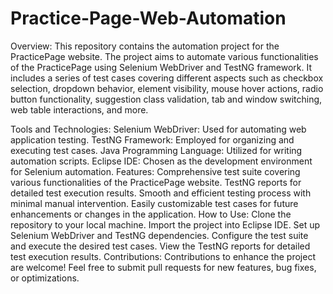 # Practice-Page-Web-Automation
Overview:
This repository contains the automation project for the PracticePage website. The project aims to automate various functionalities of the PracticePage using Selenium WebDriver and TestNG framework. It includes a series of test cases covering different aspects such as checkbox selection, dropdown behavior, element visibility, mouse hover actions, radio button functionality, suggestion class validation, tab and window switching, web table interactions, and more.

Tools and Technologies:
Selenium WebDriver: Used for automating web application testing.
TestNG Framework: Employed for organizing and executing test cases.
Java Programming Language: Utilized for writing automation scripts.
Eclipse IDE: Chosen as the development environment for Selenium automation.
Features:
Comprehensive test suite covering various functionalities of the PracticePage website.
TestNG reports for detailed test execution results.
Smooth and efficient testing process with minimal manual intervention.
Easily customizable test cases for future enhancements or changes in the application.
How to Use:
Clone the repository to your local machine.
Import the project into Eclipse IDE.
Set up Selenium WebDriver and TestNG dependencies.
Configure the test suite and execute the desired test cases.
View the TestNG reports for detailed test execution results.
Contributions:
Contributions to enhance the project are welcome! Feel free to submit pull requests for new features, bug fixes, or optimizations.
